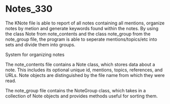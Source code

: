 # Notes_330


The KNote file is able to report of all notes containing all mentions, organize notes by metion and generate keywords found within the notes. By using the class Note from note_contents and the class note_group from the note_group file, the program is able to seperate mentions/topics/etc into sets and divide them into groups.

System for organizing notes

The note_contents file contains a Note class, which stores data about a note. This includes its optional unique id, mentions, topics, references, and URLs. Note objects are distinguished by the file name from which they were read.

The note_group file contains the NoteGroup class, which takes in a collection of Note objects and provides methods useful for sorting them.
